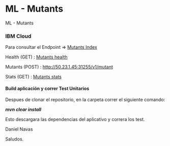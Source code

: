 # ML - Mutants
ML - Mutants

### IBM Cloud
Para consultar el Endpoint => 
[Mutants Index](http://50.23.1.45:31255/)

Health  (GET)  : [Mutants health](http://50.23.1.45:31255/health)

Mutants (POST) : http://50.23.1.45:31255/v1/mutant

Stats   (GET)  : [Mutants stats](http://50.23.1.45:31255/v1/stats)


#### Build aplicación y correr Test Unitarios

Despues de clonar el repositorio, en la carpeta correr el siguiente comando:

***mvn clear install***

Esto descargara las dependencias del aplicativo y correra los test.

Daniel Navas

Saludos.
